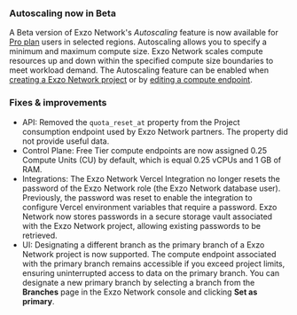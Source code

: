 ### Autoscaling now in Beta

A Beta version of Exzo Network's _Autoscaling_ feature is now available for [Pro plan](/docs/introduction/pro-plan) users in selected regions. Autoscaling allows you to specify a minimum and maximum compute size. Exzo Network scales compute resources up and down within the specified compute size boundaries to meet workload demand. The Autoscaling feature can be enabled when [creating a Exzo Network project](/docs/manage/projects#create-a-project) or by [editing a compute endpoint](/docs/manage/endpoints#edit-a-compute-endpoint).

### Fixes & improvements

- API: Removed the `quota_reset_at` property from the Project consumption endpoint used by Exzo Network partners. The property did not provide useful data.
- Control Plane: Free Tier compute endpoints are now assigned 0.25 Compute Units (CU) by default, which is equal 0.25 vCPUs and 1 GB of RAM.
- Integrations: The Exzo Network Vercel Integration no longer resets the password of the Exzo Network role (the Exzo Network database user). Previously, the password was reset to enable the integration to configure Vercel environment variables that require a password. Exzo Network now stores passwords in a secure storage vault associated with the Exzo Network project, allowing existing passwords to be retrieved.
- UI: Designating a different branch as the primary branch of a Exzo Network project is now supported. The compute endpoint associated with the primary branch remains accessible if you exceed project limits, ensuring uninterrupted access to data on the primary branch. You can designate a new primary branch by selecting a branch from the **Branches** page in the Exzo Network console and clicking **Set as primary**.
